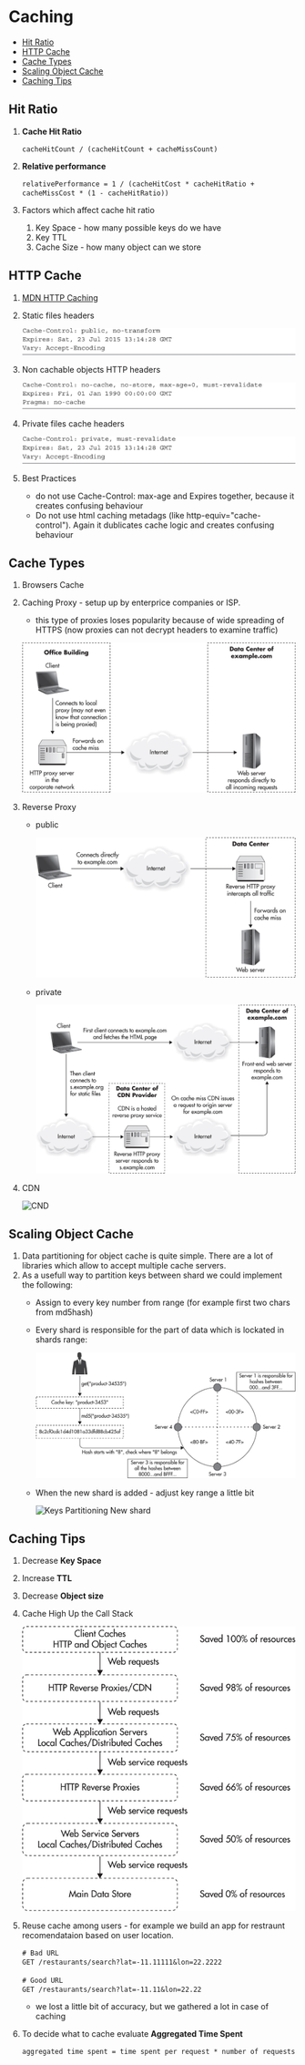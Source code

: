 # Caching

  * [Hit Ratio](#hit-ratio)
  * [HTTP Cache](#http-cache)
  * [Cache Types](#cache-types)
  * [Scaling Object Cache](#scaling-object-cache)
  * [Caching Tips](#caching-tips)

## Hit Ratio
1. **Cache Hit Ratio**

    ```
    cacheHitCount / (cacheHitCount + cacheMissCount)
    ```

1. **Relative performance**

    ```
    relativePerformance = 1 / (cacheHitCost * cacheHitRatio + cacheMissCost * (1 - cacheHitRatio))
    ```

1. Factors which affect cache hit ratio
    1. Key Space - how many possible keys do we have
    1. Key TTL
    1. Cache Size - how many object can we store

## HTTP Cache
1. [MDN HTTP Caching](https://developer.mozilla.org/en-US/docs/Web/HTTP/Caching)
1. Static files headers

    ![Static files headers](./img/static-files-headers.jpg)

1. Non cachable objects HTTP headers

    ![Non cachable objects](./img/non-cachable-files-headers.jpg)

1. Private files cache headers

    ![Private files cache headers](./img/private-cache-headers.jpg)

1. Best Practices
    * do not use Cache-Control: max-age and Expires together, because it creates confusing behaviour
    * Do not use html caching metadags (like http-equiv="cache-control"). Again it dublicates cache logic and creates confusing behaviour

## Cache Types
1. Browsers Cache
1. Caching Proxy - setup up by enterprice companies or ISP.
    * this type of proxies loses popularity because of wide spreading of HTTPS (now proxies can not decrypt headers to examine traffic)

    ![Caching Proxy](./img/caching-proxy.jpg)

1. Reverse Proxy
    * public

        ![Public Reverse Proxy](./img/public-reverse-proxy.jpg)

    * private

        ![Private Reverse Proxy](./img/private-reverse-proxy.jpg)

1. CDN

    ![CND](./img/cdn.png)

## Scaling Object Cache
1. Data partitioning for object cache is quite simple. There are a lot of libraries which allow to accept multiple cache servers.
1. As a usefull way to partition keys between shard we could implement the following:
    * Assign to every key number from range (for example first two chars from md5hash)
    * Every shard is responsible for the part of data which is lockated in shards range:

        ![Keys Partitioning](./img/caching-keys-partitioning.jpg)

    * When the new shard is added - adjust key range a little bit

        ![Keys Partitioning New shard](./img/keys-paritioning-new-shard.jpg)

## Caching Tips
1. Decrease **Key Space**
1. Increase **TTL**
1. Decrease **Object size**
1. Cache High Up the Call Stack

    ![Cache High Up in the Stack](./img/cache-high-in-the-stack.jpg)

1. Reuse cache among users - for example we build an app for restraunt recomendataion based on user location.

    ```
    # Bad URL
    GET /restaurants/search?lat=-11.11111&lon=22.2222

    # Good URL
    GET /restaurants/search?lat=-11.11&lon=22.22
    ```

    * we lost a little bit of accuracy, but we gathered a lot in case of caching

1. To decide what to cache evaluate **Aggregated Time Spent**

    ```
    aggregated time spent = time spent per request * number of requests
    ```

